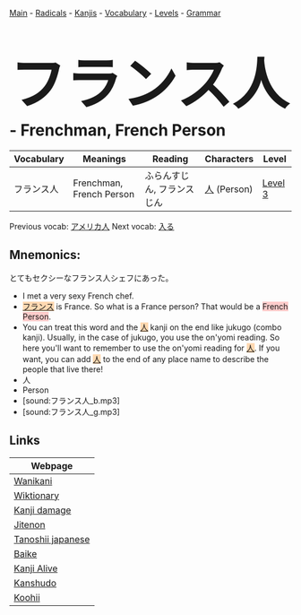 <style> bigfont {font-size: 100px}</style>
[Main](../README.md) -
[Radicals](../radicals.md) -
[Kanjis](../kanjis.md) -
[Vocabulary](../vocabulary.md) -
[Levels](../levels.md) -
[Grammar](../grammar.md)
# <bigfont> フランス人</bigfont> - Frenchman, French Person 

| Vocabulary | Meanings | Reading | Characters | Level |
| --- | --- | --- | --- | --- |
| フランス人 | Frenchman, French Person | ふらんすじん, フランスじん |  [人](../kanjis/人.md) (Person) | [Level 3](../levels/wk_level3.md) |

Previous vocab: [アメリカ人](アメリカ人.md) Next vocab: [入る](入る.md) 

## Mnemonics:
とてもセクシーなフランス人シェフにあった。
* I met a very sexy French chef.
* <span style="background-color:#fed8b1"> [フランス](https://jisho.org/search/フランス)</span> is France. So what is a France person? That would be a <span style="background-color:#ffcccb"> French Person</span>.
* You can treat this word and the <span style="background-color:#fed8b1"> [人](https://jisho.org/search/人)</span> kanji on the end like jukugo (combo kanji). Usually, in the case of jukugo, you use the on'yomi reading. So here you'll want to remember to use the on'yomi reading for <span style="background-color:#fed8b1"> [人](https://jisho.org/search/人)</span>. If you want, you can add <span style="background-color:#fed8b1"> [人](https://jisho.org/search/人)</span> to the end of any place name to describe the people that live there!
* 人
* Person
* [sound:フランス人_b.mp3]
* [sound:フランス人_g.mp3]


## Links 

| Webpage |
| --- |
| [Wanikani          ](https://www.wanikani.com/kanji/フランス人) |
| [Wiktionary        ](https://en.wiktionary.org/wiki/フランス人) |
| [Kanji damage      ](http://www.kanjidamage.com/kanji/search?utf8=✓&q=フランス人) |
| [Jitenon           ](https://jitenon.com/kanji/フランス人) |
| [Tanoshii japanese ](https://www.tanoshiijapanese.com/dictionary/kanji.cfm?k=フランス人) |
| [Baike             ](https://baike.baidu.com/item/フランス人) |
| [Kanji Alive       ](https://app.kanjialive.com/フランス人) |
| [Kanshudo          ](https://www.kanshudo.com/searchmn?q=フランス人) |
| [Koohii            ](https://kanji.koohii.com/study/kanji/フランス人) |
